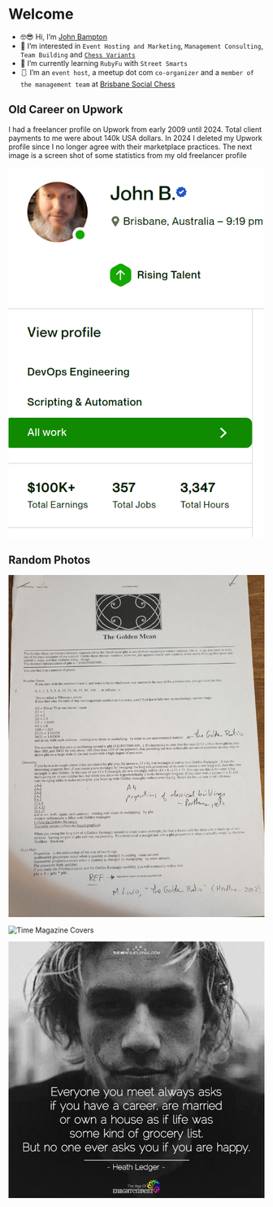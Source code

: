 # Welcome

- 🤓😎 Hi, I’m [John Bampton](https://github.com/jbampton)
- 💼 I’m interested in `Event Hosting and Marketing`, `Management Consulting`, `Team Building` and [`Chess Variants`](https://en.wikipedia.org/wiki/List_of_chess_variants)
- 💎 I’m currently learning `RubyFu` with `Street Smarts`
- 🩱 I’m an `event host`, a meetup dot com `co-organizer` and a `member of the management team` at [Brisbane Social Chess](https://github.com/brisbanesocialchess)

## Old Career on Upwork

I had a freelancer profile on Upwork from early 2009 until 2024.
Total client payments to me were about 140k USA dollars.
In 2024 I deleted my Upwork profile since I no longer agree with their marketplace practices.
The next image is a screen shot of some statistics from my old freelancer profile

![Upwork freelancer statistics](images/old-upwork-profile-mobile-picture.png)

## Random Photos

![The Golden Mean](images/golden-mean.jpg)

![Time Magazine Covers](images/time-covers.jpg)

![Heath Ledger](images/heath-ledger.jpg)
